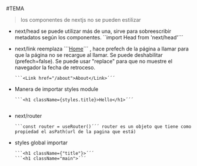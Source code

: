 #TEMA
> los componentes de nextjs no se pueden estilizar
* next/head se puede utilizar más de una, sirve para sobreescribir metadatos según los componentes.
    ``import Head from 'next/head'´´´

* next/link reemplaza ```<a href="/">Home</a>´´´ , hace prefech de la página a llamar para que la página no se recargue al llamar. Se puede deshabilitar (prefech=false). Se puede usar "replace" para que no muestre el navegador la fecha de retroceso.
    ```import Link from 'next/link'´´´
    ```<Link href="/about">About</Link>´´´

* Manera de importar styles module
    ```import styles from '../styles/Home.module.css'´´´
    ```<h1 className={styles.title}>Hello</h1>´´´


* next/router
    ```import { useRouter } from 'next/router'´´´
    ```const router = useRouter()´´´ router es un objeto que tiene como propiedad el asPath(url de la pagina que está)

* styles global importar
    ```import '../styles/globals.css'´´´ en el _app.js
    ```<h1 className={"title"}>´´´
    ```<h1 className="main">´´´